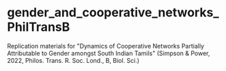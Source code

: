 # gender_and_cooperative_networks_PhilTransB
Replication materials for "Dynamics of Cooperative Networks Partially Attributable to Gender amongst South Indian Tamils" (Simpson &amp; Power, 2022, Philos. Trans. R. Soc. Lond., B, Biol. Sci.)
